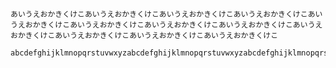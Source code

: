 <!--
title:   test
tags:    test
id:      fd9dc7f47479002b5954
private: true
-->
```
あいうえおかきくけこあいうえおかきくけこあいうえおかきくけこあいうえおかきくけこあいうえおかきくけこあいうえおかきくけこあいうえおかきくけこあいうえおかきくけこあいうえおかきくけこあいうえおかきくけこあいうえおかきくけこあいうえおかきくけこ

abcdefghijklmnopqrstuvwxyzabcdefghijklmnopqrstuvwxyzabcdefghijklmnopqrstuvwxyzabcdefghijklmnopqrstuvwxyzabcdefghijklmnopqrstuvwxyzabcdefghijklmnopqrstuvwxyz
```